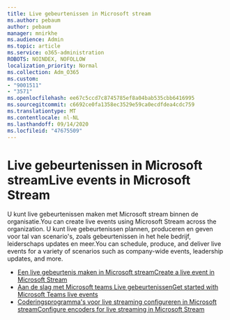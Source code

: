 ```yaml
---
title: Live gebeurtenissen in Microsoft stream
ms.author: pebaum
author: pebaum
manager: mnirkhe
ms.audience: Admin
ms.topic: article
ms.service: o365-administration
ROBOTS: NOINDEX, NOFOLLOW
localization_priority: Normal
ms.collection: Adm_O365
ms.custom:
- "9001511"
- "3571"
ms.openlocfilehash: ee67c5ccd7c8745785ef8a04bab535cbb6416995
ms.sourcegitcommit: c6692ce0fa1358ec3529e59ca0ecdfdea4cdc759
ms.translationtype: MT
ms.contentlocale: nl-NL
ms.lasthandoff: 09/14/2020
ms.locfileid: "47675509"
---
```

# <a name="live-events-in-microsoft-stream"></a><span data-ttu-id="b513c-102">Live gebeurtenissen in Microsoft stream</span><span class="sxs-lookup"><span data-stu-id="b513c-102">Live events in Microsoft Stream</span></span>

<span data-ttu-id="b513c-103">U kunt live gebeurtenissen maken met Microsoft stream binnen de organisatie.</span><span class="sxs-lookup"><span data-stu-id="b513c-103">You can create live events using Microsoft Stream across the organization.</span></span> <span data-ttu-id="b513c-104">U kunt live gebeurtenissen plannen, produceren en geven voor tal van scenario's, zoals gebeurtenissen in het hele bedrijf, leiderschaps updates en meer.</span><span class="sxs-lookup"><span data-stu-id="b513c-104">You can schedule, produce, and deliver live events for a variety of scenarios such as company-wide events, leadership updates, and more.</span></span>

- [<span data-ttu-id="b513c-105">Een live gebeurtenis maken in Microsoft stream</span><span class="sxs-lookup"><span data-stu-id="b513c-105">Create a live event in Microsoft Stream</span></span>](https://docs.microsoft.com/stream/live-create-event)
- [<span data-ttu-id="b513c-106">Aan de slag met Microsoft teams Live gebeurtenissen</span><span class="sxs-lookup"><span data-stu-id="b513c-106">Get started with Microsoft Teams live events</span></span>](https://support.office.com/article/get-started-with-microsoft-teams-live-events-d077fec2-a058-483e-9ab5-1494afda578a)
- [<span data-ttu-id="b513c-107">Coderingsprogramma's voor live streaming configureren in Microsoft stream</span><span class="sxs-lookup"><span data-stu-id="b513c-107">Configure encoders for live streaming in Microsoft Stream</span></span>](https://docs.microsoft.com/stream/live-encoder-setup)
